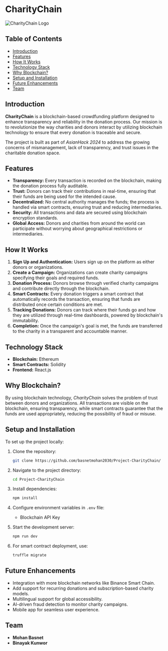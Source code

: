 
# CharityChain

![CharityChain Logo](./charity-portal/public/images/charitychain-logo.png)

## Table of Contents
- [Introduction](#introduction)
- [Features](#features)
- [How It Works](#how-it-works)
- [Technology Stack](#technology-stack)
- [Why Blockchain?](#why-blockchain)
- [Setup and Installation](#setup-and-installation)
- [Future Enhancements](#future-enhancements)
- [Team](#team)

## Introduction

**CharityChain** is a blockchain-based crowdfunding platform designed to enhance transparency and reliability in the donation process. Our mission is to revolutionize the way charities and donors interact by utilizing blockchain technology to ensure that every donation is traceable and secure.

The project is built as part of *AsianHack 2024* to address the growing concerns of mismanagement, lack of transparency, and trust issues in the charitable donation space.

## Features

- **Transparency:** Every transaction is recorded on the blockchain, making the donation process fully auditable.
- **Trust:** Donors can track their contributions in real-time, ensuring that their funds are being used for the intended cause.
- **Decentralized:** No central authority manages the funds; the process is handled via smart contracts, ensuring trust and reducing intermediaries.
- **Security:** All transactions and data are secured using blockchain encryption standards.
- **Global Access:** Donors and charities from around the world can participate without worrying about geographical restrictions or intermediaries.

## How It Works

1. **Sign Up and Authentication:** Users sign up on the platform as either donors or organizations.
2. **Create a Campaign:** Organizations can create charity campaigns specifying their goals and required funds.
3. **Donation Process:** Donors browse through verified charity campaigns and contribute directly through the blockchain.
4. **Smart Contracts:** Every donation triggers a smart contract that automatically records the transaction, ensuring that funds are distributed once certain conditions are met.
5. **Tracking Donations:** Donors can track where their funds go and how they are utilized through real-time dashboards, powered by blockchain's immutability.
6. **Completion:** Once the campaign's goal is met, the funds are transferred to the charity in a transparent and accountable manner.

## Technology Stack

- **Blockchain:** Ethereum
- **Smart Contracts:** Solidity
- **Frontend:** React.js

## Why Blockchain?

By using blockchain technology, *CharityChain* solves the problem of trust between donors and organizations. All transactions are visible on the blockchain, ensuring transparency, while smart contracts guarantee that the funds are used appropriately, reducing the possibility of fraud or misuse.

## Setup and Installation

To set up the project locally:

1. Clone the repository:
   ```bash
   git clone https://github.com/basnetmohan2030/Project-CharityChain/
   ```

2. Navigate to the project directory:
   ```bash
   cd Project-CharityChain
   ```

3. Install dependencies:
   ```bash
   npm install
   ```

4. Configure environment variables in `.env` file:
   - Blockchain API Key
   
5. Start the development server:
   ```bash
   npm run dev
   ```

6. For smart contract deployment, use:
   ```bash
   truffle migrate
   ```

## Future Enhancements

- Integration with more blockchain networks like Binance Smart Chain.
- Add support for recurring donations and subscription-based charity models.
- Multilingual support for global accessibility.
- AI-driven fraud detection to monitor charity campaigns.
- Mobile app for seamless user experience.

## Team

- **Mohan Basnet**
- **Binayak Kunwor**